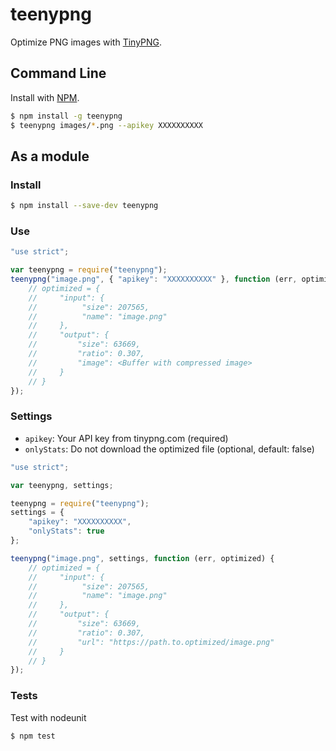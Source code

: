 # teenypng

Optimize PNG images with [TinyPNG](https://tinypng.com/).

## Command Line

Install with [NPM](https://www.npmjs.org/package/teenypng).

```bash
$ npm install -g teenypng
$ teenypng images/*.png --apikey XXXXXXXXXX
```

## As a module

### Install
```bash
$ npm install --save-dev teenypng
```

### Use
```js
"use strict";

var teenypng = require("teenypng");
teenypng("image.png", { "apikey": "XXXXXXXXXX" }, function (err, optimized) {
    // optimized = {
    //     "input": {
    //          "size": 207565,
    //          "name": "image.png"
    //     },
    //     "output": {
    //         "size": 63669,
    //         "ratio": 0.307,
    //         "image": <Buffer with compressed image>
    //     }
    // }
});
```

### Settings

* `apikey`: Your API key from tinypng.com (required)
* `onlyStats`: Do not download the optimized file (optional, default: false)

```js
"use strict";

var teenypng, settings;

teenypng = require("teenypng");
settings = {
    "apikey": "XXXXXXXXXX",
    "onlyStats": true
};

teenypng("image.png", settings, function (err, optimized) {
    // optimized = {
    //     "input": {
    //          "size": 207565,
    //          "name": "image.png"
    //     },
    //     "output": {
    //         "size": 63669,
    //         "ratio": 0.307,
    //         "url": "https://path.to.optimized/image.png"
    //     }
    // }
});
```

### Tests
Test with nodeunit
```bash
$ npm test
```

